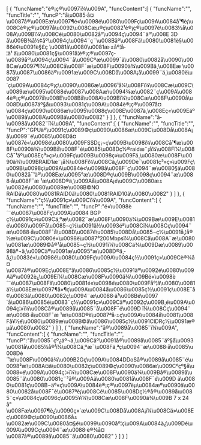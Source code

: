 [
	{
		"funcName":"è®¡ç®\u0097ï¼\u009A",
		"funcContent":[
			{
				"funcName":"",
				"funcTitle":"",
				"funcP":"å\u0085·å¤\u0087å®\u009Eæ\u0097¶é«\u0098é\u0080\u009Fç\u009A\u0084å¹¶è¡\u008Cè®¡ç®\u0097å\u0092\u008Cæµ®ç\u0082¹è®¡ç®\u0097è\u0083½å\u008A\u009Bï¼\u008Cé\u0080\u0082åº\u0094ç\u0094¨äº\u008E 3D å\u009B¾å½¢åº\u0094ç\u0094¨ç¨\u008Båº\u008Fã\u0080\u0081è§\u0086é¢\u0091è§£ç \u0081ã\u0080\u0081æ·±åº¦å­¦ä¹ ã\u0080\u0081ç§\u0091å­¦è®¡ç®\u0097ç­\u0089åº\u0094ç\u0094¨å\u009Cºæ\u0099¯ã\u0080\u0082å\u0090\u008Cæ\u0097¶ï¼\u008Cå\u008F¯æ\u008F\u0090ä¾\u009Bä¸\u008Eæ \u0087å\u0087\u0086äº\u0091æ\u009C\u008Då\u008A¡å\u0099¨ä¸\u0080è\u0087´ç\u009A\u0084ç®¡ç\u0090\u0086æ\u0096¹å¼\u008Fï¼\u008Cæ\u009C\u0089æ\u0095\u0088é\u0087\u008Aæ\u0094¾æ\u0082¨ç\u009A\u0084è®¡ç®\u0097å\u008E\u008Bå\u008A\u009Bï¼\u008Cæ\u008F\u0090å\u008D\u0087äº§å\u0093\u0081ç\u009A\u0084è®¡ç®\u0097å¤\u0084ç\u0090\u0086æ\u0095\u0088ç\u008E\u0087ä¸\u008Eç«\u009Eäº\u0089å\u008A\u009Bã\u0080\u0082"
			}
		]
	},
	{
		"funcName":"å­\u0098å\u0082¨ï¼\u009A",
		"funcContent":[
			{
				"funcName":"",
				"funcTitle":"",
				"funcP":"GPUäº\u0091ç\u0089©ç\u0090\u0086æ\u009C\u008Då\u008A¡å\u0099¨é\u0085\u008Då¤\u0087é«\u0098é\u0080\u009FSSDç¡¬ç\u009B\u0098ï¼\u008Cå¹¶æ\u008F\u0090ä¾\u009Bå\u008F¯é\u0085\u008Dç½®raidæ¨¡å¼\u008Fï¼\u008Cå¯¹äº\u008Eç³»ç»\u009Fç\u009B\u0098ç»\u009Fä¸\u0080æ\u008F\u0090ä¾\u009BRAID1æ¨¡å¼\u008Fï¼\u008Cä¿\u009Dè¯\u0081ç³»ç»\u009Fç\u009B\u0098ç\u009A\u0084é«\u0098å\u008F¯ç\u0094¨æ\u0080§ã\u0080\u0082å¯¹äº\u008Eæ\u0095°æ\u008D®ç\u009B\u0098ç\u0094¨æ\u0088·å\u008F¯æ ¹æ\u008D®ä¸\u009Aå\u008A¡é\u009C\u0080æ±\u0082é\u0080\u0089æ\u008B©NO RAIDã\u0080\u0081RAID0ã\u0080\u0081RAID10ã\u0080\u0082"
			}
		]
	},
	{
		"funcName":"ç½\u0091ç»\u009Cï¼\u009A",
		"funcContent":[
			{
				"funcName":"",
				"funcTitle":"",
				"funcP":"é«\u0098è´¨é\u0087\u008Fç\u009A\u0084 BGP ç½\u0091ç»\u009Cä¸ºæ\u0082¨æ\u008F\u0090ä¾\u009Bæ\u009E\u0081é\u0080\u009Få\u0085¬ç½\u0091ä½\u0093éª\u008Cï¼\u008Cç\u0094¨æ\u0088·å\u008F¯å\u008D\u0087é\u0085\u008Då\u0085¬ç½\u0091å¸¦å®½æ\u009C\u0080é«\u0098è\u0087³200Mbpsï¼\u008Cå\u008A¨æ\u0080\u0081æ\u0089©å®¹å\u0085¬ç½\u0091ï¼\u008Cä¾\u009Dæ\u0089\u0098äº¬ä¸\u009Cäº\u0091æ\u0095°æ\u008D®ä¸­å¿\u0083é«\u0098é\u0080\u009Fç\u009A\u0084ç½\u0091ç»\u009Cè®¾å¤\u0087å®\u009Eç\u008E°å\u0086\u0085ç½\u0091äº\u0092é\u0080\u009Aäº\u0092è¿\u009Eï¼\u008Cæ\u008F\u0090ä¾\u009Bé«\u0098è´¨é\u0087\u008Fã\u0080\u0081é«\u0098é\u0080\u009Fåº¦ã\u0080\u0081ä½\u008Eæ\u0097¶å»¶ç\u009A\u0084å\u0086\u0085ç½\u0091ç\u008E¯å¢\u0083ã\u0080\u0082ç\u0094¨æ\u0088·ä¹\u008Bé\u0097´å\u0086\u0085é\u0083¨ç½\u0091ç»\u009Cäº\u0092ç\u009B¸é\u009A\u0094ç¦»ï¼\u008Cå®\u0089å\u0085¨å\u008F¯é\u009D ï¼\u008Cç\u0094¨æ\u0088·å\u008F¯æ ¹æ\u008D®è\u0087ªå·±ç\u009A\u0084å\u0081\u008Få¥½é\u0080\u0089æ\u008B©å\u0086\u0085ç½\u0091CIDRç½\u0091æ®µã\u0080\u0082"
			}
		]
	},
	{
		"funcName":"å®\u0089å\u0085¨ï¼\u009A",
		"funcContent":[
			{
				"funcName":"",
				"funcTitle":"",
				"funcP":"å\u0085¨çº¿äº¬ä¸\u009Cäº\u0091å®\u0089å\u0085¨äº§å\u0093\u0081å\u0085¼å®¹ï¼\u008Cä¸ºæ¯\u008Fä¸ªç\u0094¨æ\u0088·å\u0085\u008Dè´¹æ\u008F\u0090ä¾\u009B2Gç\u009A\u0084DDoSå®\u0089å\u0085¨é\u0098²æ\u008A¤ã\u0080\u0082ç\u0089©ç\u0090\u0086æ\u009Cºçº§å\u0088«é\u009A\u0094ç¦»ï¼\u008Cæ\u008F\u0090ä¾\u009Bå®\u0089å\u0085¨ã\u0080\u0081ç¨³å®\u009Aã\u0080\u0081å\u008F¯é\u009D ã\u0080\u0081ç\u008B¬äº«ç\u009A\u0084è®¡ç®\u0097èµ\u0084æº\u0090ã\u0080\u0082å\u008F¯è\u0087ªè¡\u008Cé\u0085\u008Dç½®å®\u0089å\u0085¨ç»\u0084ç­\u0096ç\u0095¥ï¼\u008Cæ\u008F\u0090ä¾\u009B 7 x 24 å°\u008Fæ\u0097¶è¿\u0090ç»´æ\u009C\u008Då\u008A¡ï¼\u008Cä»\u008Eç\u0089©ç\u0090\u0086å±\u0082æ\u009C\u0080å¤§é\u0099\u0090åº¦ç\u009A\u0084ä¿\u009Dé\u009A\u009Cç\u0094¨æ\u0088·è®¾å¤\u0087å®\u0089å\u0085¨ã\u0080\u0082"
			}
		]
	}
]